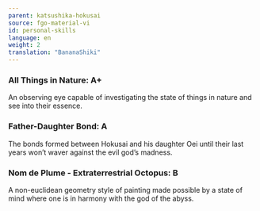```yaml
---
parent: katsushika-hokusai
source: fgo-material-vi
id: personal-skills
language: en
weight: 2
translation: "BananaShiki"
---
```


### All Things in Nature: A+

An observing eye capable of investigating the state of things in nature and see into their essence.

### Father-Daughter Bond: A

The bonds formed between Hokusai and his daughter Oei until their last years won’t waver against the evil god’s madness.

### Nom de Plume - Extraterrestrial Octopus: B

A non-euclidean geometry style of painting made possible by a state of mind where one is in harmony with the god of the abyss.
